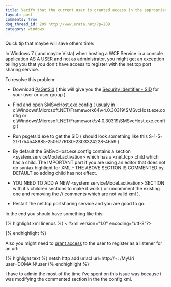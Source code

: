 ```yaml
---
title: Verify that the current user is granted access in the appropriate allowAccounts section of SMSvcHost.exe.config
layout: post
comments: true
dsq_thread_id: 209 http://www.erata.net/?p=209
category: windows
---
```

Quick tip that maybe will save others time:

In Windows 7 ( and maybe Vista) when hosting a WCF Service in a console application AS A USER and not as administrator, you might get an exception telling you that you don't have access to register with the net.tcp port sharing service.

To resolve this problem:

- Download [PsGetSid][1] ( this will give you the [Security Identifier - SID][2] for your user or user group )

- Find and open SMSvcHost.exe.config ( usualy in c:\Windows\Microsoft.NET\Framework64\v4.0.30319\SMSvcHost.exe.config or c:\Windows\Microsoft.NET\Framework\v4.0.30319\SMSvcHost.exe.config )

- Run psgetsid.exe <youraccount> to get the SID ( should look something like this S-1-5-21-1754548885-2506776180-2303324228-4659 )

- By default the SMSvcHost.exe.config contains a section <system.serviceModel.activation> which has a <net.tcp> child which has a <allowAccounts> child. The IMPORTANT part if you are using an editor that does not do syntax highlight for XML - THE ABOVE SECTION IS COMMENTED by DEFAULT so adding child <allowAccounts> has not effect.

- YOU NEED TO ADD A NEW <system.serviceModel.activation> SECTION with it's children sections to make it work ( or uncomment the existing one and removing the // comments which are not valid xml ).

- Restart the net.tcp portsharing service and you are good to go.

In the end you should have something like this:

{% highlight xml linenos %}
< ?xml version="1.0" encoding="utf-8"?>
<!-- The configuration file for SMSvcHost.exe -->
<configuration>
    <runtime>
        <gcconcurrent enabled="false" />
    </runtime>
    <system.serviceModel>
        <diagnostics performanceCounters="Off" etwProviderId="{f18839f5-27ff-4e66-bd2d-639b768cf18b}"/>
    </system.serviceModel>
	<system.serviceModel.activation>
        <net.tcp listenBacklog="10" maxPendingConnections="100" maxPendingAccepts="2" receiveTimeout="00:00:10" teredoEnabled="false">
            <allowaccounts>
                <add securityIdentifier="S-1-5-21-1754548885-2506776180-2303324228-4659"/>
            </allowaccounts>
        </net.tcp>
    </system.serviceModel.activation>
</configuration>
{% endhighlight %}

Also you might need to [grant access][3] to the user to register as a listener for an url:

{% highlight text %}
netsh http add urlacl url=http://+: <port>/MyUri user=DOMAIN\user
{% endhighlight %}

I have to admin the most of the time i've spent on this issue was because i was modifying the commented section in the the config xml.

 [1]: http://technet.microsoft.com/en-us/sysinternals/bb897417 "PsGetSid"
 [2]: http://en.wikipedia.org/wiki/Security_Identifier "Security Identifier"
 [3]: http://msdn.microsoft.com/en-us/library/ms733768.aspx "Configuring HTTP and HTTPS"